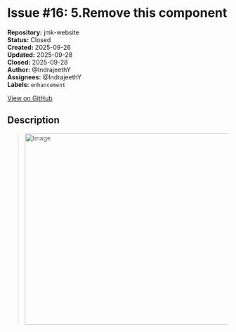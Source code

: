 # Issue #16: 5.Remove this component

**Repository:** jmk-website  
**Status:** Closed  
**Created:** 2025-09-26  
**Updated:** 2025-09-28  
**Closed:** 2025-09-28  
**Author:** @IndrajeethY  
**Assignees:** @IndrajeethY  
**Labels:** `enhancement`  

[View on GitHub](https://github.com/Simtestlab/jmk-website/issues/16)

## Description


> <img width="1169" height="436" alt="Image" src="https://github.com/user-attachments/assets/1fe0ce6a-b0f6-41f8-9f4f-67c3ebe38e49" />
